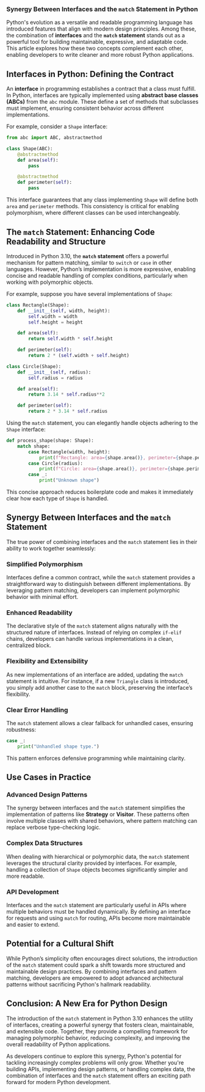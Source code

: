### Synergy Between Interfaces and the `match` Statement in Python

Python's evolution as a versatile and readable programming language has introduced features that align with modern design principles. Among these, the combination of **interfaces** and the **`match` statement** stands out as a powerful tool for building maintainable, expressive, and adaptable code. This article explores how these two concepts complement each other, enabling developers to write cleaner and more robust Python applications.


## Interfaces in Python: Defining the Contract

An **interface** in programming establishes a contract that a class must fulfill. In Python, interfaces are typically implemented using **abstract base classes (ABCs)** from the `abc` module. These define a set of methods that subclasses must implement, ensuring consistent behavior across different implementations.

For example, consider a `Shape` interface:

```python
from abc import ABC, abstractmethod

class Shape(ABC):
    @abstractmethod
    def area(self):
        pass

    @abstractmethod
    def perimeter(self):
        pass
```

This interface guarantees that any class implementing `Shape` will define both `area` and `perimeter` methods. This consistency is critical for enabling polymorphism, where different classes can be used interchangeably.


## The `match` Statement: Enhancing Code Readability and Structure

Introduced in Python 3.10, the **`match` statement** offers a powerful mechanism for pattern matching, similar to `switch` or `case` in other languages. However, Python’s implementation is more expressive, enabling concise and readable handling of complex conditions, particularly when working with polymorphic objects.

For example, suppose you have several implementations of `Shape`:

```python
class Rectangle(Shape):
    def __init__(self, width, height):
        self.width = width
        self.height = height

    def area(self):
        return self.width * self.height

    def perimeter(self):
        return 2 * (self.width + self.height)

class Circle(Shape):
    def __init__(self, radius):
        self.radius = radius

    def area(self):
        return 3.14 * self.radius**2

    def perimeter(self):
        return 2 * 3.14 * self.radius
```

Using the `match` statement, you can elegantly handle objects adhering to the `Shape` interface:

```python
def process_shape(shape: Shape):
    match shape:
        case Rectangle(width, height):
            print(f"Rectangle: area={shape.area()}, perimeter={shape.perimeter()}")
        case Circle(radius):
            print(f"Circle: area={shape.area()}, perimeter={shape.perimeter()}")
        case _:
            print("Unknown shape")
```

This concise approach reduces boilerplate code and makes it immediately clear how each type of `Shape` is handled.


## Synergy Between Interfaces and the `match` Statement

The true power of combining interfaces and the `match` statement lies in their ability to work together seamlessly:

### Simplified Polymorphism

Interfaces define a common contract, while the `match` statement provides a straightforward way to distinguish between different implementations. By leveraging pattern matching, developers can implement polymorphic behavior with minimal effort.

### Enhanced Readability

The declarative style of the `match` statement aligns naturally with the structured nature of interfaces. Instead of relying on complex `if-elif` chains, developers can handle various implementations in a clean, centralized block.

### Flexibility and Extensibility

As new implementations of an interface are added, updating the `match` statement is intuitive. For instance, if a new `Triangle` class is introduced, you simply add another case to the `match` block, preserving the interface’s flexibility.

### Clear Error Handling

The `match` statement allows a clear fallback for unhandled cases, ensuring robustness:

```python
case _:
    print("Unhandled shape type.")
```

This pattern enforces defensive programming while maintaining clarity.


## Use Cases in Practice

### Advanced Design Patterns

The synergy between interfaces and the `match` statement simplifies the implementation of patterns like **Strategy** or **Visitor**. These patterns often involve multiple classes with shared behaviors, where pattern matching can replace verbose type-checking logic.

### Complex Data Structures

When dealing with hierarchical or polymorphic data, the `match` statement leverages the structural clarity provided by interfaces. For example, handling a collection of `Shape` objects becomes significantly simpler and more readable.

### API Development

Interfaces and the `match` statement are particularly useful in APIs where multiple behaviors must be handled dynamically. By defining an interface for requests and using `match` for routing, APIs become more maintainable and easier to extend.


## Potential for a Cultural Shift

While Python’s simplicity often encourages direct solutions, the introduction of the `match` statement could spark a shift towards more structured and maintainable design practices. By combining interfaces and pattern matching, developers are empowered to adopt advanced architectural patterns without sacrificing Python's hallmark readability.


## Conclusion: A New Era for Python Design

The introduction of the `match` statement in Python 3.10 enhances the utility of interfaces, creating a powerful synergy that fosters clean, maintainable, and extensible code. Together, they provide a compelling framework for managing polymorphic behavior, reducing complexity, and improving the overall readability of Python applications.

As developers continue to explore this synergy, Python's potential for tackling increasingly complex problems will only grow. Whether you're building APIs, implementing design patterns, or handling complex data, the combination of interfaces and the `match` statement offers an exciting path forward for modern Python development.
